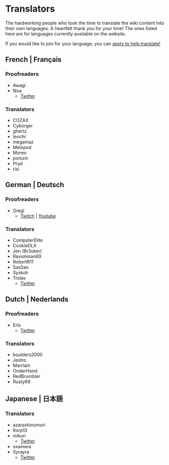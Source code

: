 # Translators
The hardworking people who took the time to translate the wiki content into their own languages. A heartfelt thank you
for your time! The ones listed here are for languages currently available on the website.

If you would like to join for your language, you can [apply to help translate!](https://forms.gle/e3BqA3poMjESARe76)

## French | Français

### Proofreaders

* Awagi
* Noa
  * [Twitter](https://twitter.com/AarcNoa)

### Translators

* COZAX
* Cyborger
* ghertz
* leochr
* megamaz
* Melopod
* Moreo
* ponizin
* Pryd
* risi

## German | Deutsch

### Proofreaders

* Gregi
  * [Twitch](https://www.twitch.tv/grregi) | [Youtube](https://www.youtube.com/user/gregiplays)

### Translators

* ComputerElite  
* CookieDLX  
* Jen (Br3uker)  
* Ravioliman69  
* RobertR11  
* SasSao  
* Syskoh  
* Trolav
  * [Twitter](twitter.com/Trolav1)

## Dutch | Nederlands

### Proofreaders

* Eris
  * [Twitter](https://twitter.com/ErisApps)

### Translators

* boulders2000
* Jestro
* Marrlain
* OnderHond
* RedBrumbler
* Rusty69

## Japanese | 日本語

### Translators

* azarashinomori
* Korp13
* mikuri
  * [Twitter](https://twitter.com/mikuri_kuri)
* oxamera
* Syrayra
  * [Twitter](https://twitter.com/Syrayra)